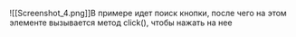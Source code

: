 ![[Screenshot_4.png]]В примере идет поиск кнопки, после чего на этом элементе вызывается метод click(), чтобы нажать на нее 